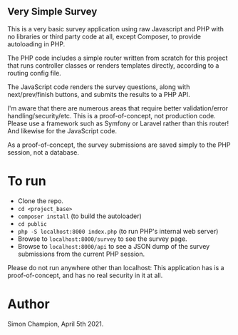 ## Very Simple Survey

This is a very basic survey application using raw Javascript and PHP with no libraries or third party code at all, except Composer, to provide autoloading in PHP.

The PHP code includes a simple router written from scratch for this project that runs controller classes or renders templates directly, according to a routing config file.

The JavaScript code renders the survey questions, along with next/prev/finish buttons, and submits the results to a PHP API.

I'm aware that there are numerous areas that require better validation/error handling/security/etc. This is a proof-of-concept, not production code. Please use a framework such as Symfony or Laravel rather than this router! And likewise for the JavaScript code.

As a proof-of-concept, the survey submissions are saved simply to the PHP session, not a database.


# To run

* Clone the repo.
* `cd <project_base>`
* `composer install` (to build the autoloader)
* `cd public`
* `php -S localhost:8000 index.php`  (to run PHP's internal web server)
* Browse to `localhost:8000/survey` to see the survey page.
* Browse to `localhost:8000/api` to see a JSON dump of the survey submissions from the current PHP session.

Please do not run anywhere other than localhost: This application has is a proof-of-concept, and has no real security in it at all.

# Author

Simon Champion, April 5th 2021.

